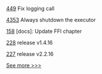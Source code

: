 
[449](https://github.com/hyperledger-labs/orion-server/pull/449) Fix logging call

[4353](https://github.com/hyperledger/besu/pull/4353) Always shutdown the executor

[158](https://github.com/hyperledger/iroha-2-docs/pull/158) [docs]: Update FFI chapter

[228](https://github.com/hyperledger/fabric-sdk-java/pull/228) release v1.4.16

[227](https://github.com/hyperledger/fabric-sdk-java/pull/227) release v2.2.16


[See more >>>](https://start-here.hyperledger.org/pull-requests)
